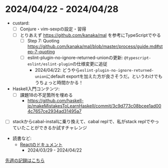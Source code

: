 # 2024/04/22 - 2024/04/28

- custard:
    - [ ] Conjure・vim-sexpの設定・習得
    - [ ] とりあえず <https://github.com/kanaka/mal> を参考にTypeScriptでやる
        - [ ] Step 7: Quoting <https://github.com/kanaka/mal/blob/master/process/guide.md#step-7-quoting>
        - [ ] eslint-plugin-no-ignore-returned-unionの更新: `@typescript-eslint/eslint-plugin`の仕様変更に追従
            - 2024/04/22: どうやら`eslint-plugin-no-ignore-returned-union`にdefault exportを加えた方が良さそうだ。というわけでもうちょっと時間かかる！
- Haskell入門コンテンツ:
    - [ ] 課題18の不足箇所を埋める
        - <https://github.com/haskell-jp/makeMistakesToLearnHaskell/commit/3c9d773c08bcee1ad004c7657ce2934ad31495a7>
- [ ] stackからcabal-installに乗り換えて、cabal replで、私がstack replでやっていたことができるか試すチャレンジ
- 読書など:
    - [Reactのドキュメント](https://ja.react.dev/learn)
        - 2024/03/29 - 2024/04/22

[先週の記録はこちら](https://github.com/igrep/daily-commits/blob/db3a5fb1fbcf39cd2d080fecb65869c8622e102c/yesterday.md)
